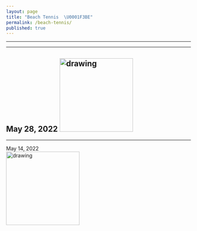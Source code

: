 ```yaml
---
layout: page
title: "Beach Tennis  \U0001F3BE"
permalink: /beach-tennis/
published: true
---
```

----
****
May 28, 2022
<img src="https://drive.google.com/uc?export=view&id=1csf8ub5DpQY1CVlxfQZc6KUgzVqwQ8YX" alt="drawing" width="200"/>
----
****
May 14, 2022
<br>
<img src="https://drive.google.com/uc?export=view&id=1zxDok7wMHX66WtKv6ytRJF4jDqw-EHfj" alt="drawing" width="200"/>
